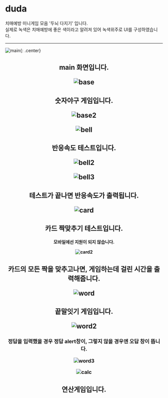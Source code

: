 # duda
치매예방 미니게임 모음 '두뇌 다지기' 입니다.<br>
실제로 녹색은 치매예방에 좋은 색이라고 알려져 있어 녹색위주로 UI를 구성하였습니다.
<hr>
  
![main](https://user-images.githubusercontent.com/66048317/94376183-f2104d00-0153-11eb-9e38-66419ba4c871.jpg){: .center}

<h2 align="center"> main 화면입니다.
  
![base](https://user-images.githubusercontent.com/66048317/94376195-f89ec480-0153-11eb-9d89-28541d06336f.jpg)

<h2 align="center"> 숫자야구 게임입니다.
  
![base2](https://user-images.githubusercontent.com/66048317/94376186-f5a3d400-0153-11eb-99b2-eb5c90c6f28e.jpg)

![bell](https://user-images.githubusercontent.com/66048317/94376198-fa688800-0153-11eb-95e4-6b92aabe4c12.jpg)

<h2 align="center"> 반응속도 테스트입니다.
  
![bell2](https://user-images.githubusercontent.com/66048317/94376201-fdfc0f00-0153-11eb-90b2-d2e6816233d4.jpg)

![bell3](https://user-images.githubusercontent.com/66048317/94376202-fe94a580-0153-11eb-9a30-9a31e2588913.jpg)

<h2 align="center"> 테스트가 끝나면 반응속도가 출력됩니다.

![card](https://user-images.githubusercontent.com/66048317/94376203-fe94a580-0153-11eb-95e6-a5c0d7917822.jpg)

<h2 align="center"> 카드 짝맞추기 테스트입니다.
<h4 align="center"> 모바일에선 지원이 되지 않습니다.

![card2](https://user-images.githubusercontent.com/66048317/94376200-fccae200-0153-11eb-993c-72fb956997ef.jpg)

<h2 align="center"> 카드의 모든 짝을 맞추고나면, 게임하는데 걸린 시간을 출력해줍니다.
  
![word](https://user-images.githubusercontent.com/66048317/94376188-f63c6a80-0153-11eb-83c3-ce34be60229d.jpg)

<h2 align="center"> 끝말잇기 게임입니다. 
  
![word2](https://user-images.githubusercontent.com/66048317/94376189-f76d9780-0153-11eb-9443-308c280d247e.jpg)

<h3 align="center"> 정답을 입력했을 경우 정답 alert창이, 그렇지 않을 경우엔 오답 창이 뜹니다. 
  
![word3](https://user-images.githubusercontent.com/66048317/94376192-f8062e00-0153-11eb-8905-e7ba942d96ae.jpg)


![calc](https://user-images.githubusercontent.com/66048317/94376193-f8062e00-0153-11eb-9eab-feefbfe8b693.jpg)

<h2 align="center"> 연산게임입니다. 





